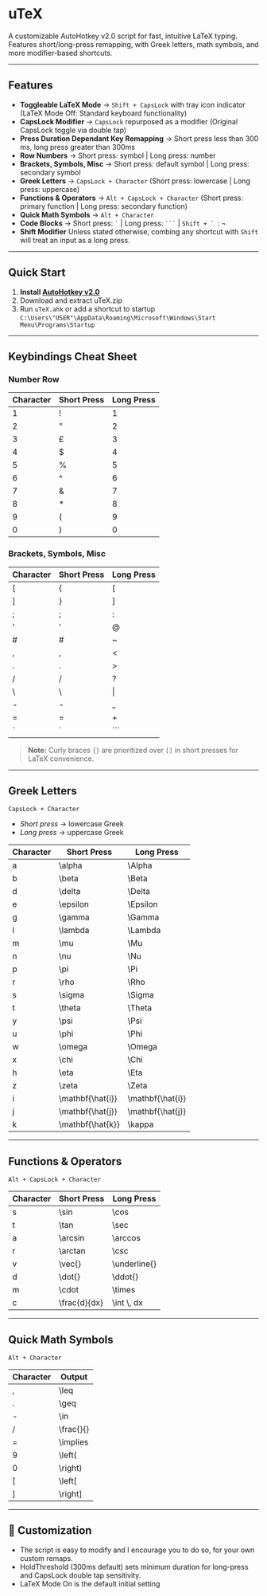 # uTeX
A customizable AutoHotkey v2.0 script for fast, intuitive LaTeX typing. Features short/long-press remapping, with Greek letters, math symbols, and more modifier-based shortcuts.

---

## Features

- **Toggleable LaTeX Mode** → `Shift + CapsLock` with tray icon indicator (LaTeX Mode Off: Standard keyboard functionality)
- **CapsLock Modifier** → `CapsLock` repurposed as a modifier (Original CapsLock toggle via double tap)
- **Press Duration Dependant Key Remapping** → Short press less than 300 ms, long press greater than 300ms
- **Row Numbers** → Short press: symbol | Long press: number
- **Brackets, Symbols, Misc** → Short press: default symbol | Long press: secondary symbol
- **Greek Letters** → `CapsLock + Character` (Short press: lowercase | Long press: uppercase)
- **Functions & Operators** → `Alt + CapsLock + Character` (Short press: primary function | Long press: secondary function)
- **Quick Math Symbols** → `Alt + Character`
- **Code Blocks** → Short press: `` ` `` | Long press: `` ``` `` | ``Shift + ` ``: `¬` 
- **Shift Modifier** Unless stated otherwise, combing any shortcut with `Shift` will treat an input as a long press.

---

## Quick Start

1. **Install [AutoHotkey v2.0](https://www.autohotkey.com/)**
2. Download and extract uTeX.zip
3. Run `uTeX.ahk` or add a shortcut to startup
   ```C:\Users\"USER"\AppData\Roaming\Microsoft\Windows\Start Menu\Programs\Startup```

---

## Keybindings Cheat Sheet

### Number Row

| Character | Short Press | Long Press |
|-----------|-------------|------------|
| 1         | !           | 1          |
| 2         | "           | 2          |
| 3         | £           | 3          |
| 4         | $           | 4          |
| 5         | %           | 5          |
| 6         | ^           | 6          |
| 7         | &           | 7          |
| 8         | *           | 8          |
| 9         | (           | 9          |
| 0         | )           | 0          |

### Brackets, Symbols, Misc

| Character | Short Press | Long Press |
|-----------|-------------|------------|
| [         | {           | [          |
| ]         | }           | ]          |
| ;         | ;           | :          |
| '         | '           | @          |
| #         | #           | ~          |
| ,         | ,           | <          |
| .         | .           | >          |
| /         | /           | ?          |
| \         | \           | \|         |
| -         | -           | _          |
| =         | =           | +          |
| `         | `           | ```        |

> **Note:** Curly braces `{}` are prioritized over `[]` in short presses for LaTeX convenience.

---

## Greek Letters
`CapsLock + Character`
- *Short press* → lowercase Greek
- *Long press* → uppercase Greek

| Character | Short Press      | Long Press       |
|-----------|------------------|------------------|
| a         | \alpha           | \Alpha           |
| b         | \beta            | \Beta            |
| d         | \delta           | \Delta           |
| e         | \epsilon         | \Epsilon         |
| g         | \gamma           | \Gamma           |
| l         | \lambda          | \Lambda          |
| m         | \mu              | \Mu              |
| n         | \nu              | \Nu              |
| p         | \pi              | \Pi              |
| r         | \rho             | \Rho             |
| s         | \sigma           | \Sigma           |
| t         | \theta           | \Theta           |
| y         | \psi             | \Psi             |
| u         | \phi             | \Phi             |
| w         | \omega           | \Omega           |
| x         | \chi             | \Chi             |
| h         | \eta             | \Eta             |
| z         | \zeta            | \Zeta            |
| i         | \mathbf{\hat{i}} | \mathbf{\hat{i}} |
| j         | \mathbf{\hat{j}} | \mathbf{\hat{j}} |
| k         | \mathbf{\hat{k}} | \kappa           |

---

## Functions & Operators
`Alt + CapsLock + Character`

| Character | Short Press     | Long Press     |
|-----------|-----------------|----------------|
| s         | \sin            | \cos           |
| t         | \tan            | \sec           |
| a         | \arcsin         | \arccos        |
| r         | \arctan         | \csc           |
| v         | \vec{}          | \underline{}   |
| d         | \dot{}          | \ddot{}        |
| m         | \cdot           | \times         |
| c         | \frac{d}{dx}    | \int \\, dx    |
---

## Quick Math Symbols  
`Alt + Character`

| Character | Output       |
|-----------|--------------|
| ,         | \leq         |
| .         | \geq         |
| -         | \in          |
| /         | \frac{}{}    |
| =         | \implies     |
| 9         | \left(       |
| 0         | \right)      |
| [         | \left[       |
| ]         | \right]      |

---

## 📝 Customization

- The script is easy to modify and I encourage you to do so, for your own custom remaps.
- HoldThreshold (300ms default) sets minimum duration for long-press and CapsLock double tap sensitivity.
- LaTeX Mode On is the default initial setting
